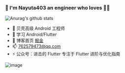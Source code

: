 ### 👋 I'm Nayuta403 an engineer who loves 🎵🎸

![Anurag's github stats](https://github-readme-stats.vercel.app/api?username=Nayuta403)

- 🔭 贝壳高级 Android 工程师
- 🌱 学习 Android/Flutter 
- 💬 博客首页 [掘金](https://juejin.cn/user/4309694831660711)
- 📫 762579473@qq.com
- ⚡ 公众号：进击的 Flutter 专注于 Flutter 进阶与优化指南

![image](https://user-images.githubusercontent.com/40540394/124443711-7c0ad780-ddb0-11eb-9772-89d875e0a6d9.png)

<!--
**Nayuta403/Nayuta403** is a ✨ _special_ ✨ repository because its `README.md` (this file) appears on your GitHub profile.

Here are some ideas to get you started:

- 🔭 I’m currently working on ...
- 🌱 I’m currently learning ...
- 👯 I’m looking to collaborate on ...
- 🤔 I’m looking for help with ...
- 💬 Ask me about ...
- 📫 How to reach me: ...
- 😄 Pronouns: ...
- ⚡ Fun fact: ...
-->
